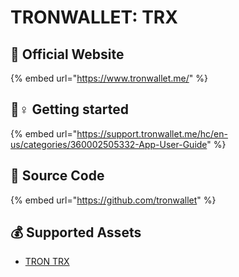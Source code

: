 # TRONWALLET: TRX

## 🚀 Official Website

{% embed url="https://www.tronwallet.me/" %}

## 🧙♀ Getting started

{% embed url="https://support.tronwallet.me/hc/en-us/categories/360002505332-App-User-Guide" %}

## 📑 Source Code

{% embed url="https://github.com/tronwallet" %}

## 💰 Supported Assets

* [TRON TRX](../../coins/overview-trx/)

